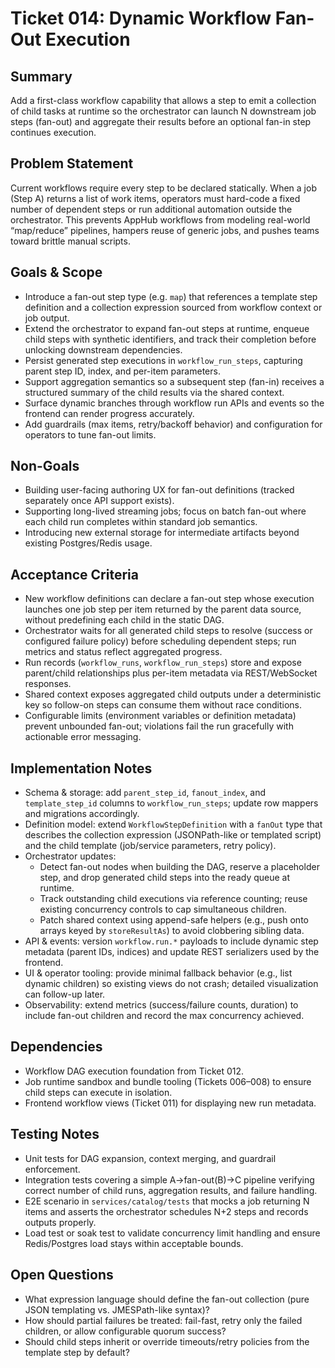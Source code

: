 # Ticket 014: Dynamic Workflow Fan-Out Execution

## Summary
Add a first-class workflow capability that allows a step to emit a collection of child tasks at runtime so the orchestrator can launch N downstream job steps (fan-out) and aggregate their results before an optional fan-in step continues execution.

## Problem Statement
Current workflows require every step to be declared statically. When a job (Step A) returns a list of work items, operators must hard-code a fixed number of dependent steps or run additional automation outside the orchestrator. This prevents AppHub workflows from modeling real-world “map/reduce” pipelines, hampers reuse of generic jobs, and pushes teams toward brittle manual scripts.

## Goals & Scope
- Introduce a fan-out step type (e.g. `map`) that references a template step definition and a collection expression sourced from workflow context or job output.
- Extend the orchestrator to expand fan-out steps at runtime, enqueue child steps with synthetic identifiers, and track their completion before unlocking downstream dependencies.
- Persist generated step executions in `workflow_run_steps`, capturing parent step ID, index, and per-item parameters.
- Support aggregation semantics so a subsequent step (fan-in) receives a structured summary of the child results via the shared context.
- Surface dynamic branches through workflow run APIs and events so the frontend can render progress accurately.
- Add guardrails (max items, retry/backoff behavior) and configuration for operators to tune fan-out limits.

## Non-Goals
- Building user-facing authoring UX for fan-out definitions (tracked separately once API support exists).
- Supporting long-lived streaming jobs; focus on batch fan-out where each child run completes within standard job semantics.
- Introducing new external storage for intermediate artifacts beyond existing Postgres/Redis usage.

## Acceptance Criteria
- New workflow definitions can declare a fan-out step whose execution launches one job step per item returned by the parent data source, without predefining each child in the static DAG.
- Orchestrator waits for all generated child steps to resolve (success or configured failure policy) before scheduling dependent steps; run metrics and status reflect aggregated progress.
- Run records (`workflow_runs`, `workflow_run_steps`) store and expose parent/child relationships plus per-item metadata via REST/WebSocket responses.
- Shared context exposes aggregated child outputs under a deterministic key so follow-on steps can consume them without race conditions.
- Configurable limits (environment variables or definition metadata) prevent unbounded fan-out; violations fail the run gracefully with actionable error messaging.

## Implementation Notes
- Schema & storage: add `parent_step_id`, `fanout_index`, and `template_step_id` columns to `workflow_run_steps`; update row mappers and migrations accordingly.
- Definition model: extend `WorkflowStepDefinition` with a `fanOut` type that describes the collection expression (JSONPath-like or templated script) and the child template (job/service parameters, retry policy).
- Orchestrator updates:
  - Detect fan-out nodes when building the DAG, reserve a placeholder step, and drop generated child steps into the ready queue at runtime.
  - Track outstanding child executions via reference counting; reuse existing concurrency controls to cap simultaneous children.
  - Patch shared context using append-safe helpers (e.g., push onto arrays keyed by `storeResultAs`) to avoid clobbering sibling data.
- API & events: version `workflow.run.*` payloads to include dynamic step metadata (parent IDs, indices) and update REST serializers used by the frontend.
- UI & operator tooling: provide minimal fallback behavior (e.g., list dynamic children) so existing views do not crash; detailed visualization can follow-up later.
- Observability: extend metrics (success/failure counts, duration) to include fan-out children and record the max concurrency achieved.

## Dependencies
- Workflow DAG execution foundation from Ticket 012.
- Job runtime sandbox and bundle tooling (Tickets 006–008) to ensure child steps can execute in isolation.
- Frontend workflow views (Ticket 011) for displaying new run metadata.

## Testing Notes
- Unit tests for DAG expansion, context merging, and guardrail enforcement.
- Integration tests covering a simple A→fan-out(B)→C pipeline verifying correct number of child runs, aggregation results, and failure handling.
- E2E scenario in `services/catalog/tests` that mocks a job returning N items and asserts the orchestrator schedules N+2 steps and records outputs properly.
- Load test or soak test to validate concurrency limit handling and ensure Redis/Postgres load stays within acceptable bounds.

## Open Questions
- What expression language should define the fan-out collection (pure JSON templating vs. JMESPath-like syntax)?
- How should partial failures be treated: fail-fast, retry only the failed children, or allow configurable quorum success?
- Should child steps inherit or override timeouts/retry policies from the template step by default?
